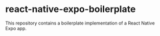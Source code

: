 # react-native-expo-boilerplate
This repository contains a boilerplate implementation of a React Native Expo app.
